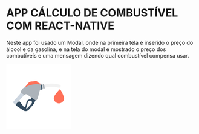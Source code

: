 # APP CÁLCULO DE COMBUSTÍVEL COM REACT-NATIVE

Neste app foi usado um Modal, onde na primeira tela é inserido o preço do álcool e da gasolina, e na tela do modal é mostrado o preço dos combutíveis e uma mensagem dizendo qual combustível compensa usar.


<img src = "src/img/gas.png">